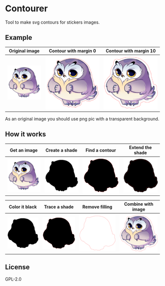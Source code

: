 # Contourer

Tool to make svg contours for stickers images.

## Example

| **Original image**            | **Contour with margin 0**       | **Contour with margin 10**       |
|-------------------------------|---------------------------------|----------------------------------|
| ![](assets/examples/phil.png) | ![](assets/examples/phil_0.svg) | ![](assets/examples/phil_10.svg) |

As an original image you should use png pic with a transparent background.

## How it works

| Get an image | Create a shade | Find a contour | Extend the shade |
|-----|----|----|-----|
| ![](assets/how-it-works/step-0.svg) | ![](assets/how-it-works/step-1.svg) | ![](assets/how-it-works/step-2.svg) | ![](assets/how-it-works/step-3.svg) |


| Color it black | Trace a shade | Remove filling | Сombine with image |
|----------------|---------------|----------------|--------------------|
| ![](assets/how-it-works/step-4.svg) | ![](assets/how-it-works/step-5.svg) | ![](assets/how-it-works/step-6.svg) | ![](assets/how-it-works/step-7.svg)

<!-- ## Usage

...

## Development

To run your local copy of Contourer for development follow these steps

### Install

```sh

```

```sh
$ npm i
```

### Run Contourer

To process image with Contourer pass path to this image

```sh
$ npm start <path-to-file>
```

### Pack binaries

Create a single binary file to use Contourer on production by the following script.

```sh
$ npm run pack
```

Binaries for Linux, macOS and Windows will be created in `build` directory. -->

## License

GPL-2.0
